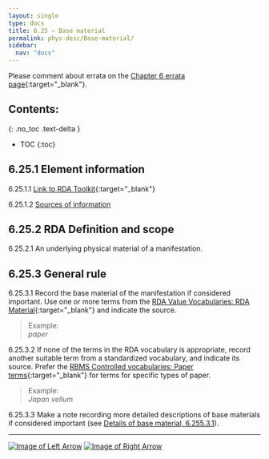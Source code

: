 ```yaml
---
layout: single
type: docs
title: 6.25 — Base material
permalink: phys-desc/Base-material/
sidebar:
  nav: "docs"
---
```


Please comment about errata on the [Chapter 6 errata page](https://docs.google.com/document/d/1mb67GUCT1bbQjywyeTpbjpWDe5iymT3qJ7jeoof5Ra4/edit#heading=h.n1keaznho0b5){:target="_blank"}.

## Contents:
{: .no_toc .text-delta }

- TOC
{:toc}

## 6.25.1 Element information

<a name="6.25.1.1">6.25.1.1</a> [Link to RDA Toolkit](https://beta.rdatoolkit.org/en-US_ala-f96b31a0-8dd8-324c-a2e7-28f9540f665e){:target="_blank"}

<a name="6.25.1.2">6.25.1.2</a> [Sources of information](/DCRMR/phys-desc/#6011-sources-of-information) 

## 6.25.2 RDA Definition and scope

<a name="6.25.2.1">6.25.2.1</a> An underlying physical material of a manifestation.

## 6.25.3 General rule

<a name="6.25.3.1">6.25.3.1</a> Record the base material of the manifestation if considered important. Use one or more terms from the [RDA Value Vocabularies: RDA Material](http://www.rdaregistry.info/termList/RDAMaterial/){:target="_blank"} and indicate the source.

>Example:  
><CITE>paper</CITE>

<a name="6.25.3.2">6.25.3.2</a> If none of the terms in the RDA vocabulary is appropriate, record another suitable term from a standardized vocabulary, and indicate its source. Prefer the [RBMS Controlled vocabularies: Paper terms](http://rbms.info/vocabularies/paper/alphabetical_list.htm){:target="_blank"} for terms for specific types of paper.

>Example:  
><CITE>Japan vellum</CITE>

<a name="6.25.3.3">6.25.3.3</a> Make a note recording more detailed descriptions of base materials if considered important (see [Details of base material, 6.255.3.1](/DCRMR/phys-desc/Details-of-base-material/#6.255.3.1)).

---

[![Image of Left Arrow](https://rbms-bsc.github.io/DCRMR/assets/pictures/navigation/Arrow_Left.png "6.245 — Note on dimensions of manifestation")](/DCRMR/phys-desc/Note-on-dimensions-of-manifestation/) [![Image of Right Arrow](https://rbms-bsc.github.io/DCRMR/assets/pictures/navigation/Arrow_Right.png "6.255 — Details of base material")](/DCRMR/phys-desc/Details-of-base-material/)